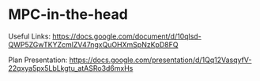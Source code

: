 # MPC-in-the-head

Useful Links:
https://docs.google.com/document/d/10qlsd-QWP5ZGwTKYZcmlZV47ngxQuOHXmSpNzKpD8FQ

Plan Presentation:
https://docs.google.com/presentation/d/1Qq12VasqyfV-22qxya5px5LbLkgtu_atASRo3d6mxHs